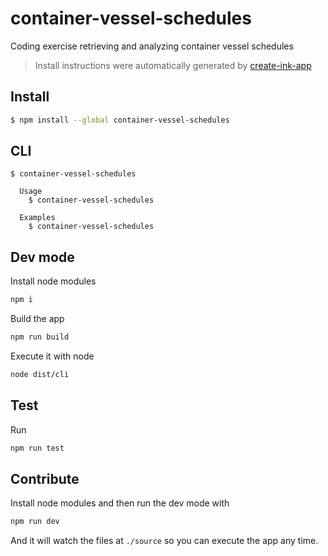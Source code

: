 # container-vessel-schedules

Coding exercise retrieving and analyzing container vessel schedules

> Install instructions were automatically generated by [create-ink-app](https://github.com/vadimdemedes/create-ink-app)

## Install

```bash
$ npm install --global container-vessel-schedules
```

## CLI

```
$ container-vessel-schedules

  Usage
    $ container-vessel-schedules

  Examples
    $ container-vessel-schedules
```

## Dev mode

Install node modules

```bash
npm i
```

Build the app

```bash
npm run build
```

Execute it with node

```bash
node dist/cli
```


## Test

Run

```bash
npm run test
```

## Contribute

Install node modules and then run the dev mode with

```bash
npm run dev
```

And it will watch the files at `./source` so you can execute the app any time.
